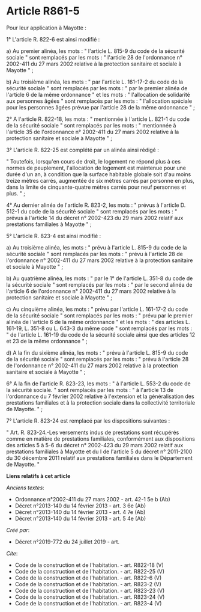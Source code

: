 # Article R861-5

Pour leur application à Mayotte : 

1° L'article R. 822-6 est ainsi modifié : 

a) Au premier alinéa, les mots : " l'article L. 815-9 du code de la sécurité sociale " sont remplacés par les mots : "
l'article 28 de l'ordonnance n° 2002-411 du 27 mars 2002 relative à la protection sanitaire et sociale à Mayotte " ; 

b) Au troisième alinéa, les mots : " par l'article L. 161-17-2 du code de la sécurité sociale " sont remplacés par les mots :
" par le premier alinéa de l'article 6 de la même ordonnance " et les mots : " l'allocation de solidarité aux personnes âgées
" sont remplacés par les mots : " l'allocation spéciale pour les personnes âgées prévue par l'article 28 de la même
ordonnance " ; 

2° A l'article R. 822-18, les mots : " mentionnée à l'article L. 821-1 du code de la sécurité sociale " sont remplacés par
les mots : " mentionnée à l'article 35 de l'ordonnance n° 2002-411 du 27 mars 2002 relative à la protection sanitaire et
sociale à Mayotte " ; 

3° L'article R. 822-25 est complété par un alinéa ainsi rédigé : 

" Toutefois, lorsqu'en cours de droit, le logement ne répond plus à ces normes de peuplement, l'allocation de logement est
maintenue pour une durée d'un an, à condition que la surface habitable globale soit d'au moins treize mètres carrés,
augmentée de six mètres carrés par personne en plus, dans la limite de cinquante-quatre mètres carrés pour neuf personnes et
plus. " ; 

4° Au dernier alinéa de l'article R. 823-2, les mots : " prévus à l'article D. 512-1 du code de la sécurité sociale " sont
remplacés par les mots : " prévus à l'article 14 du décret n° 2002-423 du 29 mars 2002 relatif aux prestations familiales à
Mayotte " ; 

5° L'article R. 823-4 est ainsi modifié : 

a) Au troisième alinéa, les mots : " prévu à l'article L. 815-9 du code de la sécurité sociale " sont remplacés par les
mots : " prévu à l'article 28 de l'ordonnance n° 2002-411 du 27 mars 2002 relative à la protection sanitaire et sociale à
Mayotte " ; 

b) Au quatrième alinéa, les mots : " par le 1° de l'article L. 351-8 du code de la sécurité sociale " sont remplacés par les
mots : " par le second alinéa de l'article 6 de l'ordonnance n° 2002-411 du 27 mars 2002 relative à la protection sanitaire
et sociale à Mayotte " ; 

c) Au cinquième alinéa, les mots : " prévu par l'article L. 161-17-2 du code de la sécurité sociale " sont remplacés par les
mots : " prévu par le premier alinéa de l'article 6 de la même ordonnance " et les mots : " des articles L. 161-19, L. 351-8
ou L. 643-3 du même code " sont remplacés par les mots : " de l'article L. 161-19 du code de la sécurité sociale ainsi que
des articles 12 et 23 de la même ordonnance " ; 

d) A la fin du sixième alinéa, les mots : " prévu à l'article L. 815-9 du code de la sécurité sociale " sont remplacés par
les mots : " prévu à l'article 28 de l'ordonnance n° 2002-411 du 27 mars 2002 relative à la protection sanitaire et sociale à
Mayotte " ; 

6° A la fin de l'article R. 823-23, les mots : " à l'article L. 553-2 du code de la sécurité sociale. " sont remplacés par
les mots : " à l'article 13 de l'ordonnance du 7 février 2002 relative à l'extension et la généralisation des prestations
familiales et à la protection sociale dans la collectivité territoriale de Mayotte. " ; 

7° L'article R. 823-24 est remplacé par les dispositions suivantes : 

" Art. R. 823-24.-Les versements indus de prestations sont récupérés comme en matière de prestations familiales, conformément
aux dispositions des articles 5 à 5-6 du décret n° 2002-423 du 29 mars 2002 relatif aux prestations familiales à Mayotte et
du I de l'article 5 du décret n° 2011-2100 du 30 décembre 2011 relatif aux prestations familiales dans le Département de
Mayotte. "

**Liens relatifs à cet article**

_Anciens textes_:

  - Ordonnance n°2002-411 du 27 mars 2002 - art. 42-1 5e b (Ab)
  - Décret n°2013-140 du 14 février 2013 - art. 3 6e (Ab)
  - Décret n°2013-140 du 14 février 2013 - art. 4 7e (Ab)
  - Décret n°2013-140 du 14 février 2013 - art. 5 4e (Ab)

_Créé par_:

  - Décret n°2019-772 du 24 juillet 2019 - art.

_Cite_:

  - Code de la construction et de l'habitation. - art. R822-18 (V)
  - Code de la construction et de l'habitation. - art. R822-25 (V)
  - Code de la construction et de l'habitation. - art. R822-6 (V)
  - Code de la construction et de l'habitation. - art. R823-2 (V)
  - Code de la construction et de l'habitation. - art. R823-23 (V)
  - Code de la construction et de l'habitation. - art. R823-24 (V)
  - Code de la construction et de l'habitation. - art. R823-4 (V)
